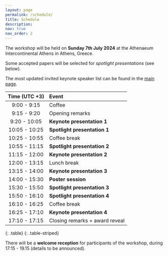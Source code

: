 ```yaml
---
layout: page
permalink: /schedule/
title: Schedule
description:
nav: true
nav_order: 2
---
```

The workshop will be held on **Sunday 7th July 2024** at the Athenaeum Intercontinental Athens in Athens, Greece.

Some accepted papers will be selected for *spotlight presentations* (see below).

The most updated invited keynote speaker list can be found in the [main page](https://learn-to-compress-workshop-isit.github.io/). 

| **Time (UTC +3)** | **Event** |
| :------:   | :------- |
| 9:00 - 9:15 | Coffee |
| 9:15 - 9:20 | Opening remarks |
| 9:20 - 10:05 | **Keynote presentation 1** |
| 10:05 - 10:25 | **Spotlight presentation 1** |
| 10:25 - 10:55 | Coffee break |
| 10:55 - 11:15 | **Spotlight presentation 2** |
| 11:15 - 12:00 | **Keynote presentation 2**  |
| 12:00 - 13:15 | Lunch break |
| 13:15 - 14:00 | **Keynote presentation 3** |
| 14:00 - 15:30 | **Poster session**  |
| 15:30 - 15:50 | **Spotlight presentation 3** |
| 15:50 - 16:10 | **Spotlight presentation 4** |
| 16:10 - 16:25 | Coffee break |
| 16:25 - 17:10 | **Keynote presentation 4** |
| 17:10 - 17:15 | Closing remarks + award reveal |
{: .table}
{: .table-striped}

There will be a **welcome reception** for participants of the workshop, during 17:15 - 19.15 (details to be announced).



<br>

